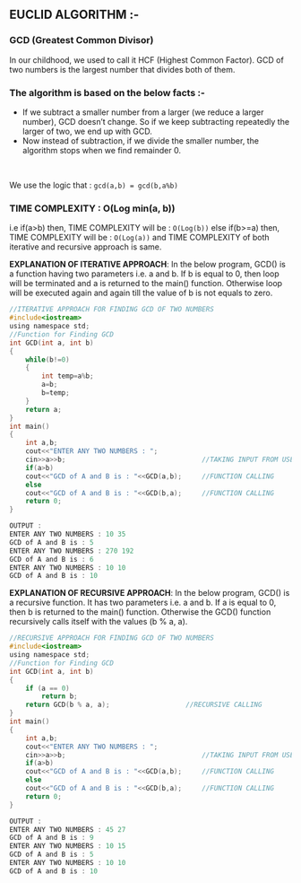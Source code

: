 ## EUCLID ALGORITHM :-

### GCD (Greatest Common Divisor)
In our childhood, we used to call it HCF (Highest Common Factor). GCD of two
numbers is the largest number that divides both of them.

### The algorithm is based on the below facts :-

* If we subtract a smaller number from a larger (we reduce a larger number), GCD doesn’t change. So if we keep subtracting     repeatedly the larger of two, we end up with GCD.
* Now instead of subtraction, if we divide the smaller number, the algorithm stops when we find remainder 0.
<br>

We use the logic that : `gcd(a,b) = gcd(b,a%b)`

### TIME COMPLEXITY :  O(Log min(a, b)) 
i.e if(a>b) then, TIME COMPLEXITY will be : `O(Log(b))` else
 if(b>=a) then, TIME COMPLEXITY will be : `O(Log(a))` and
TIME COMPLEXITY of both iterative and recursive approach is same.


<b>EXPLANATION OF ITERATIVE APPROACH</b>:
In the below program, GCD() is a function having two parameters i.e. a and b. If b is equal to 0, then loop will be terminated and a is returned to the main() function. Otherwise loop will be executed again and again till the value of b is not equals to zero. 
```c
//ITERATIVE APPROACH FOR FINDING GCD OF TWO NUMBERS
#include<iostream>
using namespace std;
//Function for Finding GCD
int GCD(int a, int b)
{
    while(b!=0)
    {
        int temp=a%b;
        a=b;
        b=temp;
    }
    return a;
}
int main()
{
    int a,b;
    cout<<"ENTER ANY TWO NUMBERS : ";
    cin>>a>>b;                                  //TAKING INPUT FROM USER
    if(a>b)
    cout<<"GCD of A and B is : "<<GCD(a,b);     //FUNCTION CALLING
    else 
    cout<<"GCD of A and B is : "<<GCD(b,a);     //FUNCTION CALLING
    return 0;
}
```
```c
OUTPUT : 
ENTER ANY TWO NUMBERS : 10 35
GCD of A and B is : 5
ENTER ANY TWO NUMBERS : 270 192  
GCD of A and B is : 6
ENTER ANY TWO NUMBERS : 10 10
GCD of A and B is : 10
```
<b>EXPLANATION OF RECURSIVE APPROACH</b>:
In the below program, GCD() is a recursive function. It has two parameters i.e. a and b. If a is equal to 0, then b is returned to the main() function. Otherwise the GCD() function recursively calls itself with the values (b % a, a).
```c
//RECURSIVE APPROACH FOR FINDING GCD OF TWO NUMBERS 
#include<iostream>
using namespace std;
//Function for Finding GCD
int GCD(int a, int b)
{
    if (a == 0)
        return b;
    return GCD(b % a, a);                   //RECURSIVE CALLING     
}
int main()
{
    int a,b;
    cout<<"ENTER ANY TWO NUMBERS : ";
    cin>>a>>b;                                  //TAKING INPUT FROM USER
    if(a>b)
    cout<<"GCD of A and B is : "<<GCD(a,b);     //FUNCTION CALLING
    else 
    cout<<"GCD of A and B is : "<<GCD(b,a);     //FUNCTION CALLING
    return 0;
}
````
```c
OUTPUT : 
ENTER ANY TWO NUMBERS : 45 27
GCD of A and B is : 9
ENTER ANY TWO NUMBERS : 10 15  
GCD of A and B is : 5
ENTER ANY TWO NUMBERS : 10 10
GCD of A and B is : 10
```
